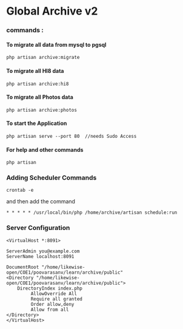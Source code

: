 # Global Archive v2
### commands  : 
#### To migrate all data from mysql to pgsql
```
php artisan archive:migrate
```
#### To migrate all HI8 data
```
php artisan archive:hi8
```
#### To migrate all Photos data
```
php artisan archive:photos
```

#### To start the Application
```
php artisan serve --port 80  //needs Sudo Access
```

#### For help and other commands
```
php artisan 
```

### Adding Scheduler Commands
```
crontab -e
```
and then add the command
```
* * * * * /usr/local/bin/php /home/archive/artisan schedule:run
```

### Server Configuration

```
<VirtualHost *:8091>

ServerAdmin you@example.com
ServerName localhost:8091

DocumentRoot "/home/likewise-open/COE1/poovarasanv/learn/archive/public"
<Directory "/home/likewise-open/COE1/poovarasanv/learn/archive/public">
    DirectoryIndex index.php
         AllowOverride All
         Require all granted
         Order allow,deny
         Allow from all
</Directory>
</VirtualHost>

```